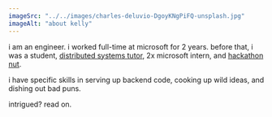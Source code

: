 ```yaml
---
imageSrc: "../../images/charles-deluvio-DgoyKNgPiFQ-unsplash.jpg"
imageAlt: "about kelly"
---
```


i am an engineer. i worked full-time at microsoft for 2 years. before that, i was a student, <a href="https://decomposition.al/CSE138-2021-09/course-overview.html#tutors" target="_blank" rel="nofollow noopener noreferrer" aria-label="External Link"><u>distributed systems tutor</u></a>, 2x microsoft intern, and <a href="https://devpost.com/praepunctis" target="_blank" rel="nofollow noopener noreferrer" aria-label="External Link"><u>hackathon nut</u></a>.

i have specific skills in serving up backend code, cooking up wild ideas, and dishing out bad puns.

intrigued? read on.



<!-- Portfolio Minimal is a Gatsby Theme that creates outstanding one-pages portfolio within minutes!

It has predefined sections for your bio, skills, projects, and contact details. If you are a writer on Medium, you can integrate your latest articles in a distinct section as well. While building the theme, I tried to keep the setup as simple as possible while keeping everything configurable if you like to.

Using theme composition, you can easily customize the CSS theme to your own preferences - e.g. change colors, fonts, etc.

Last but not least, it has some cool features you can opt-in to: Dark Mode, Splash Screen, Cookie Banner, and more to find out :)

Photo by <a href="https://unsplash.com/@charlesdeluvio?utm_source=unsplash&utm_medium=referral&utm_content=creditCopyText" target="_blank" rel="nofollow noopener noreferrer" aria-label="External Link"><u>Charles Deluvio</u></a> on Unsplash -->
